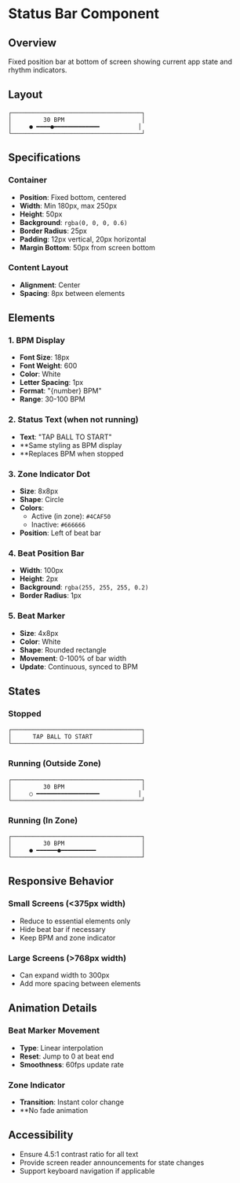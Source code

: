 # Status Bar Component

## Overview
Fixed position bar at bottom of screen showing current app state and rhythm indicators.

## Layout

```
┌─────────────────────────────────────┐
│         30 BPM                      │
│     ● ━━━━●━━━━━━━━━━━━━           │
└─────────────────────────────────────┘
```

## Specifications

### Container
- **Position**: Fixed bottom, centered
- **Width**: Min 180px, max 250px
- **Height**: 50px
- **Background**: `rgba(0, 0, 0, 0.6)`
- **Border Radius**: 25px
- **Padding**: 12px vertical, 20px horizontal
- **Margin Bottom**: 50px from screen bottom

### Content Layout
- **Alignment**: Center
- **Spacing**: 8px between elements

## Elements

### 1. BPM Display
- **Font Size**: 18px
- **Font Weight**: 600
- **Color**: White
- **Letter Spacing**: 1px
- **Format**: "{number} BPM"
- **Range**: 30-100 BPM

### 2. Status Text (when not running)
- **Text**: "TAP BALL TO START"
- **Same styling as BPM display
- **Replaces BPM when stopped

### 3. Zone Indicator Dot
- **Size**: 8x8px
- **Shape**: Circle
- **Colors**:
  - Active (in zone): `#4CAF50`
  - Inactive: `#666666`
- **Position**: Left of beat bar

### 4. Beat Position Bar
- **Width**: 100px
- **Height**: 2px
- **Background**: `rgba(255, 255, 255, 0.2)`
- **Border Radius**: 1px

### 5. Beat Marker
- **Size**: 4x8px
- **Color**: White
- **Shape**: Rounded rectangle
- **Movement**: 0-100% of bar width
- **Update**: Continuous, synced to BPM

## States

### Stopped
```
┌─────────────────────────────────────┐
│      TAP BALL TO START              │
└─────────────────────────────────────┘
```

### Running (Outside Zone)
```
┌─────────────────────────────────────┐
│         30 BPM                      │
│     ○ ━━━━━━━━━━━━━━━━━━           │
└─────────────────────────────────────┘
```

### Running (In Zone)
```
┌─────────────────────────────────────┐
│         30 BPM                      │
│     ● ━━━━━━●━━━━━━━━━━             │
└─────────────────────────────────────┘
```

## Responsive Behavior

### Small Screens (<375px width)
- Reduce to essential elements only
- Hide beat bar if necessary
- Keep BPM and zone indicator

### Large Screens (>768px width)
- Can expand width to 300px
- Add more spacing between elements

## Animation Details

### Beat Marker Movement
- **Type**: Linear interpolation
- **Reset**: Jump to 0 at beat end
- **Smoothness**: 60fps update rate

### Zone Indicator
- **Transition**: Instant color change
- **No fade animation

## Accessibility
- Ensure 4.5:1 contrast ratio for all text
- Provide screen reader announcements for state changes
- Support keyboard navigation if applicable